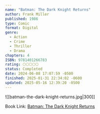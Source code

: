 ```yaml
---
name: "Batman: The Dark Knight Returns"
author: Frank Miller
published: 1986
type: Comic
format: Digital
genre:
  - Action
  - Crime
  - Thriller
  - Drama
chapters: 4
ISBN: 9781401266783
rating: 🌕🌕🌕🌕🌕
status: Completed
date: 2024-06-08 17:07:59 -0500
finished: 2025-01-31 22:34:02 -0600
updated: 2025-05-16 12:39:20 -0500
---
```


![[batman-the-dark-knight-returns.jpg|300]]

Book Link: [Batman: The Dark Knight Returns](https://dc.fandom.com/wiki/Batman:_The_Dark_Knight_Returns)

